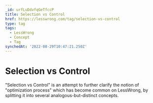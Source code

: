 ```yaml
---
_id: urfLuDdvfqGeTfccP
title: Selection vs Control
href: https://lesswrong.com/tag/selection-vs-control
type: tag
tags:
  - LessWrong
  - Concept
  - Tag
synchedAt: '2022-08-29T10:47:21.250Z'
---
```

# Selection vs Control

"Selection vs Control" is an attempt to further clarify the notion of "optimization process" which has become common on LessWrong, by splitting it into several analogous-but-distinct concepts.